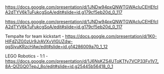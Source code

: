 https://docs.google.com/presentation/d/1JNDw94pxQNWTGWAcIuCEHEfcIA2dTYV6kTuFukcgSoA/edit#slide=id.g179cf5eb20d_0_117

https://docs.google.com/presentation/d/1JNDw94pxQNWTGWAcIuCEHEfcIA2dTYV6kTuFukcgSoA/edit#slide=id.g179cf5eb20d_0_117

Tempalte for team kickstart - https://docs.google.com/presentation/d/1K0-HlFdZjZG0zUr9JrAVXvVIGUZdw-qgSjyuKRzcHAw/edit#slide=id.g14286009a70_1_12

LEGO Robotics - 1:1 - https://docs.google.com/presentation/d/1J6NsKZS4UToKTfy7VCP33Fv1V7_8A-QIZGQ0TepJ_8o/edit#slide=id.g25445b56418_0_1